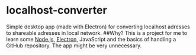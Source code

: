 # localhost-converter
Simple desktop app (made with Electron) for converting localhost adresses to shareable adresses in local network.
##Why?
This is a project for me to learn some [Node.js](https://nodejs.org/en/), [Electron](http://electron.atom.io), JavaScript and the basics of handling a GitHub repository. The app might be very unnecessary.
